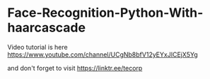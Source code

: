 # Face-Recognition-Python-With-haarcascade
Video tutorial is here 
https://www.youtube.com/channel/UCgNb8bfV12yEYxJICEjX5Yg



and don't forget to visit 
https://linktr.ee/tecorp
